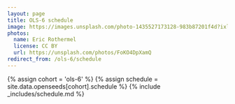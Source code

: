```yaml
---
layout: page
title: OLS-6 schedule
image: https://images.unsplash.com/photo-1435527173128-983b87201f4d?ixlib=rb-1.2.1&ixid=eyJhcHBfaWQiOjEyMDd9&auto=format&fit=crop&w=1047&q=80
photos:
  name: Eric Rothermel
  license: CC BY
  url: https://unsplash.com/photos/FoKO4DpXamQ
redirect_from: /ols-6/schedule
---
```


{% assign cohort = 'ols-6' %}
{% assign schedule = site.data.openseeds[cohort].schedule %}
{% include _includes/schedule.md %}
